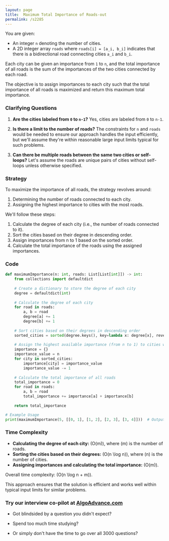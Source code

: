 ```yaml
---
layout: page
title:  Maximum Total Importance of Roads-out
permalink: /s2285
---
```


You are given:

- An integer `n` denoting the number of cities.
- A 2D integer array `roads` where `roads[i] = [a_i, b_i]` indicates that there is a bidirectional road connecting cities `a_i` and `b_i`.

Each city can be given an importance from `1` to `n`, and the total importance of all roads is the sum of the importances of the two cities connected by each road.

The objective is to assign importances to each city such that the total importance of all roads is maximized and return this maximum total importance.

### Clarifying Questions

1. **Are the cities labeled from `0` to `n-1`?**
   Yes, cities are labeled from `0` to `n-1`.

2. **Is there a limit to the number of roads?**
   The constraints for `n` and `roads` would be needed to ensure our approach handles the input efficiently, but we'll assume they're within reasonable large input limits typical for such problems.

3. **Can there be multiple roads between the same two cities or self-loops?**
   Let's assume the roads are unique pairs of cities without self-loops unless otherwise specified.

### Strategy

To maximize the importance of all roads, the strategy revolves around:
1. Determining the number of roads connected to each city.
2. Assigning the highest importance to cities with the most roads.

We'll follow these steps:
1. Calculate the degree of each city (i.e., the number of roads connected to it).
2. Sort the cities based on their degree in descending order.
3. Assign importances from n to 1 based on the sorted order.
4. Calculate the total importance of the roads using the assigned importances.

### Code

```python
def maximumImportance(n: int, roads: List[List[int]]) -> int:
    from collections import defaultdict
    
    # Create a dictionary to store the degree of each city
    degree = defaultdict(int)
    
    # Calculate the degree of each city
    for road in roads:
        a, b = road
        degree[a] += 1
        degree[b] += 1
        
    # Sort cities based on their degrees in descending order
    sorted_cities = sorted(degree.keys(), key=lambda x: degree[x], reverse=True)
    
    # Assign the highest available importance (from n to 1) to cities with highest degrees
    importance = {}
    importance_value = n
    for city in sorted_cities:
        importance[city] = importance_value
        importance_value -= 1
    
    # Calculate the total importance of all roads
    total_importance = 0
    for road in roads:
        a, b = road
        total_importance += importance[a] + importance[b]
        
    return total_importance

# Example Usage
print(maximumImportance(5, [[0, 1], [1, 2], [2, 3], [3, 4]]))  # Output should match the expected importance maximization
```

### Time Complexity

- **Calculating the degree of each city:** \(O(m)\), where \(m\) is the number of roads.
- **Sorting the cities based on their degrees:** \(O(n \log n)\), where \(n\) is the number of cities.
- **Assigning importances and calculating the total importance:** \(O(m)\).

Overall time complexity: \(O(n \log n + m)\).

This approach ensures that the solution is efficient and works well within typical input limits for similar problems.


### Try our interview co-pilot at [AlgoAdvance.com](https://algoAdvance.com)

- Got blindsided by a question you didn't expect?

- Spend too much time studying?

- Or simply don't have the time to go over all 3000 questions?


